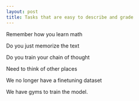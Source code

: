 ```yaml
---
layout: post
title: Tasks that are easy to describe and grade
---
```



Remember how you learn math

Do you just memorize the text

Do you train your chain of thought

Need to think of other places



We no longer have a finetuning dataset

We have gyms to train the model.
